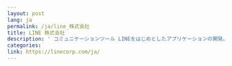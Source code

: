 ```yaml
---
layout: post
lang: ja
permalink: /ja/line_株式会社
title: LINE 株式会社
description: ' コミュニケーションツール LINEをはじめとしたアプリケーションの開発。一部開発センターで月に一回リモートワーク可能。 (募集中) '
categories: 
link: https://linecorp.com/ja/
---
```

